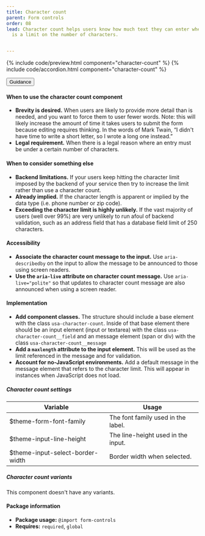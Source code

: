 ```yaml
---
title: Character count
parent: Form controls
order: 08
lead: Character count helps users know how much text they can enter when there
  is a limit on the number of characters.


---
```


{% include code/preview.html component="character-count" %}
{% include code/accordion.html component="character-count" %}
<div class="usa-accordion usa-accordion--bordered site-accordion-docs">
  <button class="usa-button-unstyled usa-accordion__button"
      aria-expanded="true" aria-controls="character-count-docs">
    Guidance
  </button>
  <div id="character-count-docs" aria-hidden="false" class="usa-accordion__content site-component-usage">
    <h4>When to use the character count component</h4>
    <ul class="usa-content-list">
      <li>
        <strong>Brevity is desired.</strong> When users are likely to provide
        more detail than is needed, and you want to force them to user fewer words.
        Note: this will likely increase the amount of time it takes users to
        submit the form because editing requires thinking. In the words of
        Mark Twain, “I didn't have time to write a short letter, so I wrote a
        long one instead.”
      </li>
      <li>
        <strong>Legal requirement.</strong> When there is a legal reason where
        an entry must be under a certain number of characters.
      </li>
    </ul>
    <h4>When to consider something else</h4>
    <ul class="usa-content-list">
      <li>
        <strong>Backend limitations.</strong> If your users keep hitting the
        character limit imposed by the backend of your service then try to
        increase the limit rather than use a character count.
      </li>
      <li>
        <strong>Already implied.</strong> If the character length is apparent or
        implied by the data type (i.e. phone number or zip code).
      </li>
      <li>
        <strong>Exceeding the character limit is highly unlikely.</strong>
        If the vast majority of users (well over 99%) are very unlikely to run
        afoul of backend validation, such as an address field that has a database
        field limit of 250 characters.
      </li>
    </ul>
    <h4 class="usa-heading">Accessibility</h4>
    <ul class="usa-content-list">
      <li>
        <strong>Associate the character count message to the input.</strong>
        Use <code>aria-describedby</code> on the input to allow the message to
        be announced to those using screen readers.
      </li>
      <li>
        <strong>Use the <code>aria-live</code> attribute on character count message.</strong>
        Use <code>aria-live=<wbr>"polite"</code> so that updates to character
        count message are also announced when using a screen reader.
      </li>
    </ul>
    <h4>Implementation</h4>
    <ul class="usa-content-list">
      <li>
        <strong>Add component classes.</strong> The structure should include a
        base element with the class <code>usa-character-count</code>. Inside of
        that base element there should be an input element (input or textarea)
        with the class <code>usa-character-count__field</code> and an message
        element (span or div) with the class <code>usa-character-count__message</code>
      </li>
      <li>
        <strong>Add a <code>maxlength</code> attribute to the input element.</strong>
        This will be used as the limit referenced in the message and for validation.
      </li>
      <li>
        <strong>Account for no-JavaScript environments.</strong> Add a default
        message in the message element that refers to the character limit.
        This will appear in instances when JavaScript does not load.
      </li>
    </ul>
    <h5 id="component-settings-character-count">Character count settings</h5>
    <table class="usa-table--borderless site-table-responsive site-table-simple" aria-labelledby="component-settings-character-count">
      <thead>
        <tr>
          <th scope="col" class="flex-6">Variable</th>
          <th scope="col" class="flex-6">Usage</th>
        </tr>
      </thead>
      <tbody class="font-mono-2xs">
        <tr>
          <td class="flex-6" data-title="Variable">$theme-form-font-family</td>
          <td class="flex-6" data-title="Usage">
            <span class="font-lang-3xs">The font family used in the label.</span>
          </td>
        </tr>
        <tr>
          <td class="flex-6" data-title="Variable">$theme-input-line-height</td>
          <td class="flex-6" data-title="Usage">
            <span class="font-lang-3xs">The line-height used in the input.</span>
          </td>
        </tr>
        <tr>
          <td class="flex-6" data-title="Variable">$theme-input-select-border-width</td>
          <td class="flex-6" data-title="Usage">
            <span class="font-lang-3xs">Border width when selected.</span>
          </td>
        </tr>
      </tbody>
    </table>
    <h5 id="component-variants-character-count">Character count variants</h5>
    <p>This component doesn't have any variants.</p>
    <h4 class="usa-heading">Package information</h4>
    <ul class="usa-content-list">
      <li>
        <strong>Package usage:</strong> <code>@import form-controls</code>
      </li>
      <li>
        <strong>Requires:</strong> <code>required</code>, <code>global</code>
      </li>
    </ul>
  </div>
</div>
